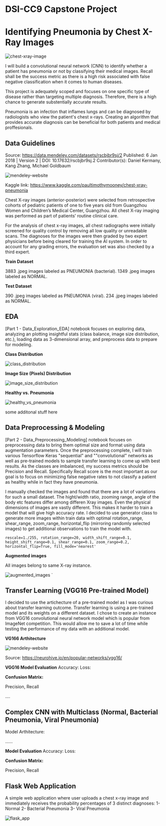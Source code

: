 ﻿# DSI-CC9 Capstone Project

# Identifying Pneumonia by Chest X-Ray Images

![chest-xray-image](./media/636619135583776321-GettyImages-530196490.jpg)

I will build a convolutional neural network (CNN) to identify whether a patient has pneumonia or not by classifying their medical images. Recall shall be the success metric as there is a high risk associated with false negative classification when it comes to human diseases.

This project is adequately scoped and focuses on one specific type of disease rather than targeting multiple diagnosis. Therefore, there is a high chance to generate substentially accurate results.

Pneumonia is an infection that inflames lungs and can be diagnosed by radiologists who view the patient's chest x-rays. Creating an algorithm that provides accurate diagnosis can be beneficial for both patients and medical proffesionals.


## Data Guidelines

Source: https://data.mendeley.com/datasets/rscbjbr9sj/2
Published: 6 Jan 2018 | Version 2 | DOI: 10.17632/rscbjbr9sj.2
Contributor(s): Daniel Kermany, Kang Zhang, Michael Goldbaum

![mendeley-website](./media/mendeley.JPG)

Kaggle link:
https://www.kaggle.com/paultimothymooney/chest-xray-pneumonia

Chest X-ray images (anterior-posterior) were selected from retrospective cohorts of pediatric patients of one to five years old from Guangzhou Women and Children’s Medical Center, Guangzhou. All chest X-ray imaging was performed as part of patients’ routine clinical care.

For the analysis of chest x-ray images, all chest radiographs were initially screened for quality control by removing all low quality or unreadable scans. The diagnoses for the images were then graded by two expert physicians before being cleared for training the AI system. In order to account for any grading errors, the evaluation set was also checked by a third expert.

**Train Dataset**

3883 .jpeg images labeled as PNEUMONIA (bacterial).
1349 .jpeg images labeled as NORMAL.

**Test Dataset**

390 .jpeg images labeled as PNEUMONIA (viral).
234 .jpeg images labeled as NORMAL.


## EDA

[Part 1 - Data_Exploration_EDA] notebook focuses on exploring data, analyzing an plotting insightful stats (class balance, image size distribution, etc.), loading data as 3-dimensional array, and preprocess data to prepare for modeling.

**Class Distribution**

![class_distribution](./media/classdistribution.JPG)

**Image Size (Pixels) Distribution**

![image_size_distribution](./media/image_size_dist.JPG)

**Healthy vs. Pneumonia**

![healthy_vs_pneumonia](./media/pair_plot.JPG)



some additonal stuff here

## Data Preprocessing & Modeling

[Part 2 - Data_Preprocessing_Modeling] notebook focuses on preprocessing data to bring them optimal size and format using data augmentation parameters. Once the preprocessing complete, I will train various Tensorflow Keras "sequential" and ""convolutional" networks as well as pre-trained models to sample transfer learning to come up with best results. As the classes are imbalanced, my success metrics should be Precision and Recall. Specifically Recall score is the most important as our goal is to focus on minimizing false negative rates to not classify a patient as healthy while in fact they have pneumonia.

I manually checked the images and found that there are a lot of variations for such a small dataset. The hight/width ratio, zooming range, angle of the body etc features differ among differen Xray images. Even the physical dimensions of images are vastly different. This makes it harder to train a model that will give high accuracy rate. I decided to use generator class to generate more images within train data with optimal rotation_range, shear_range, zoom_range, horizontal_flip (mirroring randomly selected images) to get additional observations to train the model with.

 `rescale=1./255,
  rotation_range=20,
  width_shift_range=0.1,
  height_shift_range=0.1,
  shear_range=0.1,
  zoom_range=0.2,
  horizontal_flip=True,
  fill_mode='nearest'`
    
   **Augmented images**
    
   All images belong to same X-ray instance.
    
   ![augmented_images](./media/augmented_images.JPG)    `
 
 ## Transfer Learning (VGG16 Pre-trained Model)
 
I decided to use the artichecture of a pre-trained model as I was curious about transfer learning outcome. Transfer learning is using a pre-trained model and its weights on a different dataset. I chose to create an instance from VGG16 convolutional neural network model which is popular from ImageNet competition. This would allow me to save a lot of time while testing the performance of my data with an additional model.

**VG166 Arthitecture**

![mendeley-website](./media/VGG16.png)

Source: https://neurohive.io/en/popular-networks/vgg16/

**VGG16 Model Evaluation**
Accuracy:
Loss:

**Confusion Matrix:**

Precision, Recall



....

## Complex CNN with Multiclass (Normal, Bacterial Pneumonia, Viral Pneumonia)

Model Arthitecture:

......

**Model Evaluation**
Accuracy:
Loss:

**Confusion Matrix:**

Precision, Recall

## Flask Web Application

A simple web application where user uploads a chest x-ray image and immediately receives the probability percentages of 3 distinct diagnoses:
1- Normal
2- Bacterial Pneumonia
3- Viral Pneumonia

![flask_app](./media/flask_app.JPG)
